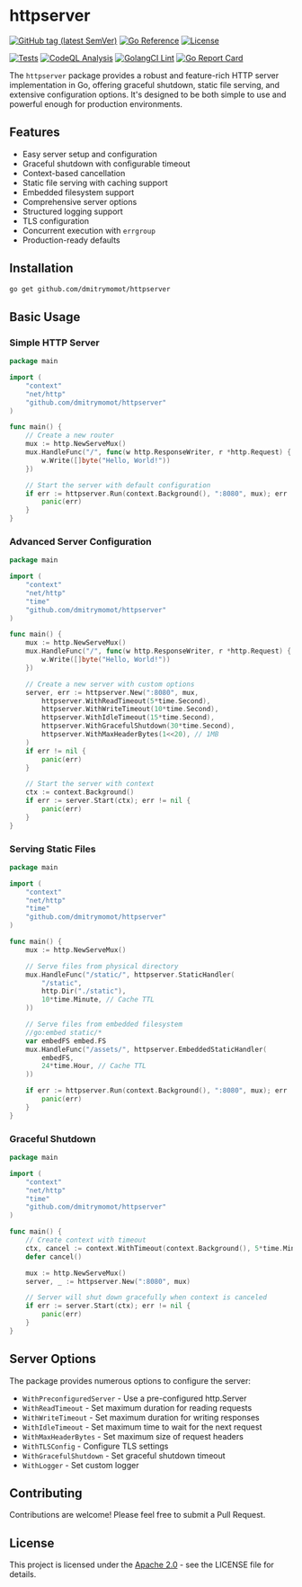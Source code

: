 # httpserver

[![GitHub tag (latest SemVer)](https://img.shields.io/github/tag/dmitrymomot/httpserver)](https://github.com/dmitrymomot/httpserver)
[![Go Reference](https://pkg.go.dev/badge/github.com/dmitrymomot/httpserver.svg)](https://pkg.go.dev/github.com/dmitrymomot/httpserver)
[![License](https://img.shields.io/github/license/dmitrymomot/httpserver)](https://github.com/dmitrymomot/httpserver/blob/main/LICENSE)

[![Tests](https://github.com/dmitrymomot/httpserver/actions/workflows/tests.yml/badge.svg)](https://github.com/dmitrymomot/httpserver/actions/workflows/tests.yml)
[![CodeQL Analysis](https://github.com/dmitrymomot/httpserver/actions/workflows/codeql-analysis.yml/badge.svg)](https://github.com/dmitrymomot/httpserver/actions/workflows/codeql-analysis.yml)
[![GolangCI Lint](https://github.com/dmitrymomot/httpserver/actions/workflows/golangci-lint.yml/badge.svg)](https://github.com/dmitrymomot/httpserver/actions/workflows/golangci-lint.yml)
[![Go Report Card](https://goreportcard.com/badge/github.com/dmitrymomot/httpserver)](https://goreportcard.com/report/github.com/dmitrymomot/httpserver)

The `httpserver` package provides a robust and feature-rich HTTP server implementation in Go, offering graceful shutdown, static file serving, and extensive configuration options. It's designed to be both simple to use and powerful enough for production environments.

## Features

-   Easy server setup and configuration
-   Graceful shutdown with configurable timeout
-   Context-based cancellation
-   Static file serving with caching support
-   Embedded filesystem support
-   Comprehensive server options
-   Structured logging support
-   TLS configuration
-   Concurrent execution with `errgroup`
-   Production-ready defaults

## Installation

```bash
go get github.com/dmitrymomot/httpserver
```

## Basic Usage

### Simple HTTP Server

```go
package main

import (
    "context"
    "net/http"
    "github.com/dmitrymomot/httpserver"
)

func main() {
    // Create a new router
    mux := http.NewServeMux()
    mux.HandleFunc("/", func(w http.ResponseWriter, r *http.Request) {
        w.Write([]byte("Hello, World!"))
    })

    // Start the server with default configuration
    if err := httpserver.Run(context.Background(), ":8080", mux); err != nil {
        panic(err)
    }
}
```

### Advanced Server Configuration

```go
package main

import (
    "context"
    "net/http"
    "time"
    "github.com/dmitrymomot/httpserver"
)

func main() {
    mux := http.NewServeMux()
    mux.HandleFunc("/", func(w http.ResponseWriter, r *http.Request) {
        w.Write([]byte("Hello, World!"))
    })

    // Create a new server with custom options
    server, err := httpserver.New(":8080", mux,
        httpserver.WithReadTimeout(5*time.Second),
        httpserver.WithWriteTimeout(10*time.Second),
        httpserver.WithIdleTimeout(15*time.Second),
        httpserver.WithGracefulShutdown(30*time.Second),
        httpserver.WithMaxHeaderBytes(1<<20), // 1MB
    )
    if err != nil {
        panic(err)
    }

    // Start the server with context
    ctx := context.Background()
    if err := server.Start(ctx); err != nil {
        panic(err)
    }
}
```

### Serving Static Files

```go
package main

import (
    "context"
    "net/http"
    "time"
    "github.com/dmitrymomot/httpserver"
)

func main() {
    mux := http.NewServeMux()

    // Serve files from physical directory
    mux.HandleFunc("/static/", httpserver.StaticHandler(
        "/static",
        http.Dir("./static"),
        10*time.Minute, // Cache TTL
    ))

    // Serve files from embedded filesystem
    //go:embed static/*
    var embedFS embed.FS
    mux.HandleFunc("/assets/", httpserver.EmbeddedStaticHandler(
        embedFS,
        24*time.Hour, // Cache TTL
    ))

    if err := httpserver.Run(context.Background(), ":8080", mux); err != nil {
        panic(err)
    }
}
```

### Graceful Shutdown

```go
package main

import (
    "context"
    "net/http"
    "time"
    "github.com/dmitrymomot/httpserver"
)

func main() {
    // Create context with timeout
    ctx, cancel := context.WithTimeout(context.Background(), 5*time.Minute)
    defer cancel()

    mux := http.NewServeMux()
    server, _ := httpserver.New(":8080", mux)

    // Server will shut down gracefully when context is canceled
    if err := server.Start(ctx); err != nil {
        panic(err)
    }
}
```

## Server Options

The package provides numerous options to configure the server:

-   `WithPreconfiguredServer` - Use a pre-configured http.Server
-   `WithReadTimeout` - Set maximum duration for reading requests
-   `WithWriteTimeout` - Set maximum duration for writing responses
-   `WithIdleTimeout` - Set maximum time to wait for the next request
-   `WithMaxHeaderBytes` - Set maximum size of request headers
-   `WithTLSConfig` - Configure TLS settings
-   `WithGracefulShutdown` - Set graceful shutdown timeout
-   `WithLogger` - Set custom logger

## Contributing

Contributions are welcome! Please feel free to submit a Pull Request.

## License

This project is licensed under the [Apache 2.0](LICENSE) - see the LICENSE file for details.
